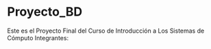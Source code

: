 # Proyecto_BD
Este es el Proyecto Final del Curso de Introducción a Los Sistemas de Cómputo
Integrantes:
